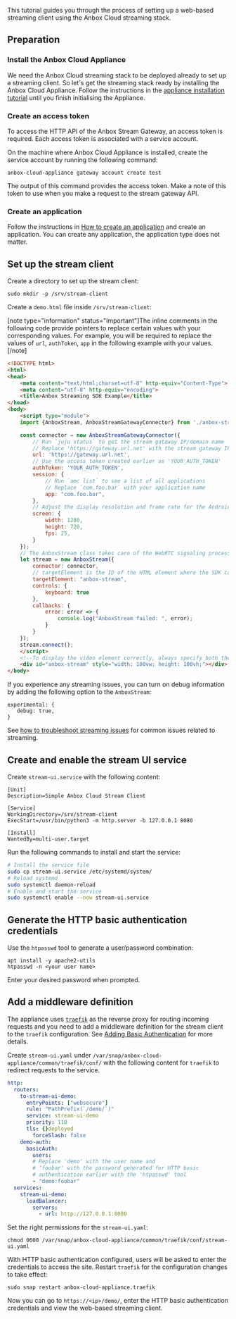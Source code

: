 This tutorial guides you through the process of setting up a web-based streaming client using the Anbox Cloud streaming stack.

## Preparation

### Install the Anbox Cloud Appliance
We need the Anbox Cloud streaming stack to be deployed already to set up a streaming client. So let's get the streaming stack ready by installing the Anbox Cloud Appliance. Follow the instructions in the [appliance installation tutorial](https://discourse.ubuntu.com/t/22681) until you finish initialising the Appliance.

### Create an access token

To access the HTTP API of the Anbox Stream Gateway, an access token is required. Each access token is associated with a service account.

On the machine where Anbox Cloud Appliance is installed, create the service account by running the following command:

    anbox-cloud-appliance gateway account create test

The output of this command provides the access token. Make a note of this token to use when you make a request to the stream gateway API.

### Create an application

Follow the instructions in [How to create an application](https://discourse.ubuntu.com/t/24198) and create an application. You can create any application, the application type does not matter.

## Set up the stream client
Create a directory to set up the stream client:

    sudo mkdir -p /srv/stream-client

Create a `demo.html` file inside `/srv/stream-client`:

[note type="information" status="Important"]The inline comments in the following code provide pointers to replace certain values with your corresponding values. For example, you will be required to replace the values of `url`, `authToken`, `app` in the following example with your values. [/note]

```html
<!DOCTYPE html>
<html>
<head>
    <meta content="text/html;charset=utf-8" http-equiv="Content-Type">
    <meta content="utf-8" http-equiv="encoding">
    <title>Anbox Streaming SDK Example</title>
</head>
<body>
    <script type="module">
    import {AnboxStream, AnboxStreamGatewayConnector} from './anbox-stream-sdk.js';

    const connector = new AnboxStreamGatewayConnector({
        // Run `juju status` to get the stream gateway IP/domain name
        // Replace 'https://gateway.url.net' with the stream gateway IP/domain name
        url: 'https://gateway.url.net',
        // Use the access token created earlier as 'YOUR_AUTH_TOKEN'
        authToken: 'YOUR_AUTH_TOKEN',
        session: {
            // Run `amc list` to see a list of all applications
            // Replace `com.foo.bar` with your application name
            app: "com.foo.bar",
        },
        // Adjust the display resolution and frame rate for the Android container as per your requirements
        screen: {
            width: 1280,
            height: 720,
            fps: 25,
        }
    });
    // The AnboxStream class takes care of the WebRTC signaling process as well as the web browser integration
    let stream = new AnboxStream({
        connector: connector,
        // targetElement is the ID of the HTML element where the SDK can attach the video
        targetElement: "anbox-stream",
        controls: {
            keyboard: true
        },
        callbacks: {
            error: error => {
                console.log("AnboxStream failed: ", error);
            }
        }
    });
    stream.connect();
    </script>
    <!--To display the video element correctly, always specify both the height and the width attributes-->
    <div id="anbox-stream" style="width: 100vw; height: 100vh;"></div>
</body>
```
If you experience any streaming issues, you can turn on debug information by adding the following option to the `AnboxStream`:

    experimental: {
       debug: true,
    }

See [how to troubleshoot streaming issues](https://discourse.ubuntu.com/t/31341) for common issues related to streaming.

## Create and enable the stream UI service

Create `stream-ui.service` with the following content:
```service
[Unit]
Description=Simple Anbox Cloud Stream Client

[Service]
WorkingDirectory=/srv/stream-client
ExecStart=/usr/bin/python3 -m http.server -b 127.0.0.1 8080

[Install]
WantedBy=multi-user.target
```

Run the following commands to install and start the service:
```bash
# Install the service file
sudo cp stream-ui.service /etc/systemd/system/
# Reload systemd
sudo systemctl daemon-reload
# Enable and start the service
sudo systemctl enable --now stream-ui.service
```
## Generate the HTTP basic authentication credentials

Use the `htpasswd` tool to generate a user/password combination:
```
apt install -y apache2-utils
htpasswd -n <your user name>
```

Enter your desired password when prompted.

## Add a middleware definition

The appliance uses [`traefik`](https://traefik.io/) as the reverse proxy for routing incoming requests and you need to add a middleware definition for the stream client to the `traefik` configuration. See [Adding Basic Authentication](https://doc.traefik.io/traefik/v2.0/middlewares/basicauth/) for more details.

Create `stream-ui.yaml` under `/var/snap/anbox-cloud-appliance/common/traefik/conf/` with the following content for `traefik` to redirect requests to the service. 

```yaml
http:
  routers:
    to-stream-ui-demo:
      entryPoints: ["websecure"]
      rule: "PathPrefix(`/demo/`)"
      service: stream-ui-demo
      priority: 110
      tls: {}deployed
        forceSlash: false
    demo-auth:
      basicAuth:
        users:
        # Replace 'demo' with the user name and
        # 'foobar' with the password generated for HTTP basic 
        # authentication earlier with the 'htpasswd' tool
        - "demo:foobar"
  services:
    stream-ui-demo:
      loadBalancer:
        servers:
          - url: http://127.0.0.1:8080
```

Set the right permissions for the `stream-ui.yaml`:

    chmod 0600 /var/snap/anbox-cloud-appliance/common/traefik/conf/stream-ui.yaml

With HTTP basic authentication configured, users will be asked to enter the credentials to access the site. Restart `traefik` for the configuration changes to take effect:

    sudo snap restart anbox-cloud-appliance.traefik

Now you can go to `https://<ip>/demo/`, enter the HTTP basic authentication credentials and view the web-based streaming client.
